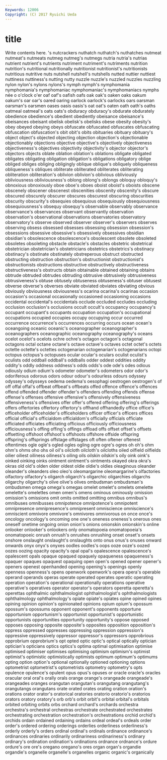 ```yaml
---
Keywords: 12006 
Copyright: (C) 2017 Ryuichi Ueda
---
```


# title

Write contents here.
's
nutcrackers nuthatch nuthatch's nuthatches nutmeat nutmeat's nutmeats nutmeg nutmeg's nutmegs
nutria nutria's nutrias nutrient nutrient's nutrients nutriment nutriment's nutriments nutrition
nutrition's nutritional nutritionally nutritionist nutritionist's nutritionists nutritious nutritive nuts nutshell
nutshell's nutshells nutted nuttier nuttiest nuttiness nuttiness's nutting nutty nuzzle
nuzzle's nuzzled nuzzles nuzzling nylon nylon's nylons nylons's nymph nymph's
nymphomania nymphomania's nymphomaniac nymphomaniac's nymphomaniacs nymphs née o o'clock o'er
oaf oaf's oafish oafs oak oak's oaken oaks oakum oakum's
oar oar's oared oaring oarlock oarlock's oarlocks oars oarsman oarsman's
oarsmen oases oasis oasis's oat oat's oaten oath oath's oaths
oatmeal oatmeal's oats oats's obduracy obduracy's obdurate obdurately obedience obedience's
obedient obediently obeisance obeisance's obeisances obeisant obelisk obelisk's obelisks obese
obesity obesity's obey obeyed obeying obeys obfuscate obfuscated obfuscates obfuscating
obfuscation obfuscation's obit obit's obits obituaries obituary obituary's object object's
objected objecting objection objection's objectionable objectionably objections objective objective's objectively
objectiveness objectiveness's objectives objectivity objectivity's objector objector's objectors objects oblate
oblation oblation's oblations obligate obligated obligates obligating obligation obligation's obligations
obligatory oblige obliged obliges obliging obligingly oblique oblique's obliquely obliqueness
obliqueness's obliques obliterate obliterated obliterates obliterating obliteration obliteration's oblivion oblivion's
oblivious obliviously obliviousness obliviousness's oblong oblong's oblongs obloquy obloquy's obnoxious
obnoxiously oboe oboe's oboes oboist oboist's oboists obscene obscenely obscener
obscenest obscenities obscenity obscenity's obscure obscured obscurely obscurer obscures obscurest
obscuring obscurities obscurity obscurity's obsequies obsequious obsequiously obsequiousness obsequiousness's obsequy
obsequy's observable observably observance observance's observances observant observantly observation observation's
observational observations observatories observatory observatory's observe observed observer observer's observers
observes observing obsess obsessed obsesses obsessing obsession obsession's obsessions obsessive
obsessive's obsessively obsessives obsidian obsidian's obsolescence obsolescence's obsolescent obsolete obsoleted
obsoletes obsoleting obstacle obstacle's obstacles obstetric obstetrical obstetrician obstetrician's obstetricians
obstetrics obstetrics's obstinacy obstinacy's obstinate obstinately obstreperous obstruct obstructed obstructing
obstruction obstruction's obstructionist obstructionist's obstructionists obstructions obstructive obstructively obstructiveness obstructiveness's
obstructs obtain obtainable obtained obtaining obtains obtrude obtruded obtrudes obtruding
obtrusive obtrusively obtrusiveness obtrusiveness's obtuse obtusely obtuseness obtuseness's obtuser obtusest
obverse obverse's obverses obviate obviated obviates obviating obvious obviously obviousness
obviousness's ocarina ocarina's ocarinas occasion occasion's occasional occasionally occasioned occasioning
occasions occidental occidental's occidentals occlude occluded occludes occluding occlusion occlusion's
occlusions occult occult's occupancy occupancy's occupant occupant's occupants occupation occupation's
occupational occupations occupied occupies occupy occupying occur occurred occurrence occurrence's
occurrences occurring occurs ocean ocean's oceangoing oceanic oceanic's oceanographer oceanographer's
oceanographers oceanographic oceanography oceanography's oceans ocelot ocelot's ocelots ochre ochre's
octagon octagon's octagonal octagons octal octane octane's octave octave's octaves
octet octet's octets octette octette's octettes octogenarian octogenarian's octogenarians octopi
octopus octopus's octopuses ocular ocular's oculars oculist oculist's oculists odd
oddball oddball's oddballs odder oddest oddities oddity oddity's oddly oddness
oddness's odds odds's ode ode's odes odious odiously odium odium's
odometer odometer's odometers odor odor's odoriferous odorous odors odour odour's
odourless odours odyssey odyssey's odysseys oedema oedema's oesophagi oestrogen oestrogen's
of off offal offal's offbeat offbeat's offbeats offed offence offence's
offences offend offended offender offender's offenders offending offends offense offense's
offenses offensive offensive's offensively offensiveness offensiveness's offensives offer offer's offered
offering offering's offerings offers offertories offertory offertory's offhand offhandedly office
office's officeholder officeholder's officeholders officer officer's officers offices official official's
officialdom officialdom's officially officials officiate officiated officiates officiating officious officiously
officiousness officiousness's offing offing's offings offload offs offset offset's offsets
offsetting offshoot offshoot's offshoots offshore offside offspring offspring's offsprings offstage
offstages oft often oftener oftenest oftentimes ogle ogle's ogled ogles
ogling ogre ogre's ogres oh oh's ohm ohm's ohms oho
ohs oil oil's oilcloth oilcloth's oilcloths oiled oilfield oilfields oilier
oiliest oiliness oiliness's oiling oils oilskin oilskin's oily oink oink's
oinked oinking oinks ointment ointment's ointments okayed okra okra's okras
old old's olden older oldest oldie oldie's oldies oleaginous oleander
oleander's oleanders oleo oleo's oleomargarine oleomargarine's olfactories olfactory olfactory's oligarch
oligarch's oligarchic oligarchies oligarchs oligarchy oligarchy's olive olive's olives ombudsman
ombudsman's ombudsmen omega omega's omegas omelet omelet's omelets omelette omelette's
omelettes omen omen's omens ominous ominously omission omission's omissions omit
omits omitted omitting omnibus omnibus's omnibuses omnibusses omnipotence omnipotence's omnipotent
omnipresence omnipresence's omnipresent omniscience omniscience's omniscient omnivore omnivore's omnivores omnivorous
on once once's oncology oncology's oncoming one one's oneness oneness's
onerous ones oneself onetime ongoing onion onion's onions onionskin onionskin's
online onlooker onlooker's onlookers only onomatopoeia onomatopoeia's onomatopoeic onrush onrush's
onrushes onrushing onset onset's onsets onshore onslaught onslaught's onslaughts onto
onus onus's onuses onward onwards onyx onyx's onyxes oodles oodles's
oops ooze ooze's oozed oozes oozing opacity opacity's opal opal's
opalescence opalescence's opalescent opals opaque opaqued opaquely opaqueness opaqueness's opaquer
opaques opaquest opaquing open open's opened opener opener's openers openest
openhanded opening opening's openings openly openness openness's opens openwork openwork's
opera opera's operable operand operands operas operate operated operates operatic
operating operation operation's operational operationally operations operative operative's operatives operator
operator's operators operetta operetta's operettas ophthalmic ophthalmologist ophthalmologist's ophthalmologists ophthalmology
ophthalmology's opiate opiate's opiates opine opined opines opining opinion opinion's
opinionated opinions opium opium's opossum opossum's opossums opponent opponent's opponents
opportune opportunism opportunism's opportunist opportunist's opportunistic opportunists opportunities opportunity opportunity's
oppose opposed opposes opposing opposite opposite's opposites opposition opposition's oppress
oppressed oppresses oppressing oppression oppression's oppressive oppressively oppressor oppressor's oppressors
opprobrious opprobrium opprobrium's opt opted optic optic's optical optically optician
optician's opticians optics optics's optima optimal optimisation optimise optimised optimiser
optimises optimising optimism optimism's optimist optimist's optimistic optimistically optimists optimum
optimum's optimums opting option option's optional optionally optioned optioning options
optometrist optometrist's optometrists optometry optometry's opts opulence opulence's opulent opus
opus's opuses or oracle oracle's oracles oracular oral oral's orally
orals orange orange's orangeade orangeade's orangeades oranges orangutan orangutan's orangutang
orangutang's orangutangs orangutans orate orated orates orating oration oration's orations
orator orator's oratorical oratories oratorio oratorio's oratorios orators oratory oratory's
orb orb's orbit orbit's orbital orbital's orbitals orbited orbiting orbits
orbs orchard orchard's orchards orchestra orchestra's orchestral orchestras orchestrate orchestrated
orchestrates orchestrating orchestration orchestration's orchestrations orchid orchid's orchids ordain ordained
ordaining ordains ordeal ordeal's ordeals order order's ordered ordering orderings
orderlies orderliness orderliness's orderly orderly's orders ordinal ordinal's ordinals ordinance
ordinance's ordinances ordinaries ordinarily ordinariness ordinariness's ordinary ordinary's ordination ordination's
ordinations ordnance ordnance's ordure ordure's ore ore's oregano oregano's ores
organ organ's organdie organdie's organelle organelle's organelles organic organic's organically
